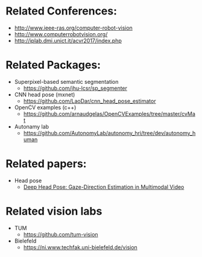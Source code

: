 # Related Conferences:
  - http://www.ieee-ras.org/computer-robot-vision
  - http://www.computerrobotvision.org/
  - http://iplab.dmi.unict.it/acvr2017/index.php
  
# Related Packages:  
  - Superpixel-based semantic segmentation
    + https://github.com/jhu-lcsr/sp_segmenter
  - CNN head pose (mxnet)
    + https://github.com/LaoDar/cnn_head_pose_estimator
  - OpenCV examples (c++)
    + https://github.com/arnaudgelas/OpenCVExamples/tree/master/cvMat
  - Autonamy lab
    + https://github.com/AutonomyLab/autonomy_hri/tree/dev/autonomy_human	

# Related papers:
  - Head pose
    + [Deep Head Pose: Gaze-Direction Estimation in Multimodal Video](http://ieeexplore.ieee.org/stamp/stamp.jsp?arnumber=7279167&tag=1)

# Related vision labs
  - TUM
    + https://github.com/tum-vision
  - Bielefeld
    + https://ni.www.techfak.uni-bielefeld.de/vision		